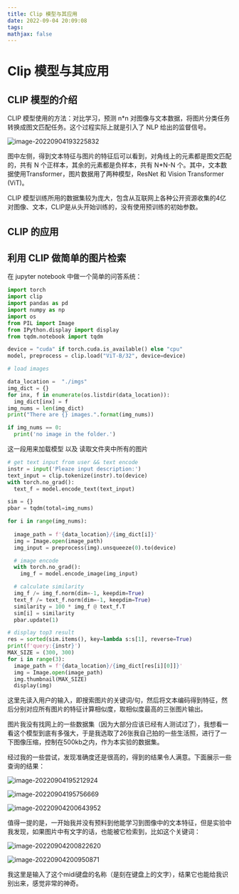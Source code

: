 ```yaml
---
title: Clip 模型与其应用
date: 2022-09-04 20:09:08
tags:
mathjax: false
---
```


# Clip 模型与其应用

## CLIP 模型的介绍

CLIP 模型使用的方法：对比学习，预测 n*n 对图像与文本数据，将图片分类任务转换成图文匹配任务。这个过程实际上就是引入了 NLP 给出的监督信号。

![image-20220904193225832](https://cdn.jsdelivr.net/gh/1099255210/blogimgrepo@main/img/image-20220904193225832.png)



图中左侧，得到文本特征与图片的特征后可以看到，对角线上的元素都是图文匹配的，共有 N 个正样本，其余的元素都是负样本，共有 N*N-N 个。其中，文本数据使用Transformer，图片数据用了两种模型，ResNet 和 Vision Transformer (ViT)。

CLIP 模型训练所用的数据集较为庞大，包含从互联网上各种公开资源收集的4亿对图像、文本，CLIP是从头开始训练的，没有使用预训练的初始参数。

## CLIP 的应用

## 利用 CLIP 做简单的图片检索

在 jupyter notebook 中做一个简单的问答系统：

```python
import torch
import clip
import pandas as pd
import numpy as np
import os
from PIL import Image
from IPython.display import display
from tqdm.notebook import tqdm

device = "cuda" if torch.cuda.is_available() else "cpu"
model, preprocess = clip.load("ViT-B/32", device=device)

# load images

data_location =  "./imgs"
img_dict = {}
for inx, f in enumerate(os.listdir(data_location)):
  img_dict[inx] = f
img_nums = len(img_dict)
print("There are {} images.".format(img_nums))

if img_nums == 0:
  print('no image in the folder.')
```

这一段用来加载模型 以及 读取文件夹中所有的图片

```python
# get text input from user && text encode
instr = input('Pleaze input description:')
text_input = clip.tokenize(instr).to(device)
with torch.no_grad():
  text_f = model.encode_text(text_input)

sim = {}
pbar = tqdm(total=img_nums)

for i in range(img_nums):
  
  image_path = f'{data_location}/{img_dict[i]}'
  img = Image.open(image_path)
  img_input = preprocess(img).unsqueeze(0).to(device)

  # image encode
  with torch.no_grad():
    img_f = model.encode_image(img_input)

  # calculate similarity
  img_f /= img_f.norm(dim=-1, keepdim=True)
  text_f /= text_f.norm(dim=-1, keepdim=True)
  similarity = 100 * img_f @ text_f.T
  sim[i] = similarity
  pbar.update(1)

# display top3 result
res = sorted(sim.items(), key=lambda s:s[1], reverse=True)
print(f'query:{instr}')
MAX_SIZE = (300, 300)
for i in range(3):
  image_path = f'{data_location}/{img_dict[res[i][0]]}'
  img = Image.open(image_path)
  img.thumbnail(MAX_SIZE)
  display(img)
```

这里先读入用户的输入，即搜索图片的关键词/句，然后将文本编码得到特征，然后分别对应所有图片的特征计算相似度，取相似度最高的三张图片输出。

图片我没有找网上的一些数据集（因为大部分应该已经有人测试过了），我想看一看这个模型到底有多强大，于是我选取了26张我自己拍的一些生活照，进行了一下图像压缩，控制在500kb之内，作为本实验的数据集。

经过我的一些尝试，发现准确度还是很高的，得到的结果令人满意。下面展示一些查询的结果：


![image-20220904195212924](https://cdn.jsdelivr.net/gh/1099255210/blogimgrepo@main/img/image-20220904195212924.png)

![image-20220904195756669](https://cdn.jsdelivr.net/gh/1099255210/blogimgrepo@main/img/image-20220904195756669.png)

![image-20220904200643952](https://cdn.jsdelivr.net/gh/1099255210/blogimgrepo@main/img/image-20220904200643952.png)



值得一提的是，一开始我并没有预料到他能学习到图像中的文本特征，但是实验中我发现，如果图片中有文字的话，也能被它检索到，比如这个关键词：


![image-20220904200822620](https://cdn.jsdelivr.net/gh/1099255210/blogimgrepo@main/img/image-20220904200822620.png)

![image-20220904200950871](https://cdn.jsdelivr.net/gh/1099255210/blogimgrepo@main/img/image-20220904200950871.png)


我这里是输入了这个midi键盘的名称（是刻在键盘上的文字），结果它也能给我识别出来，感觉非常的神奇。

